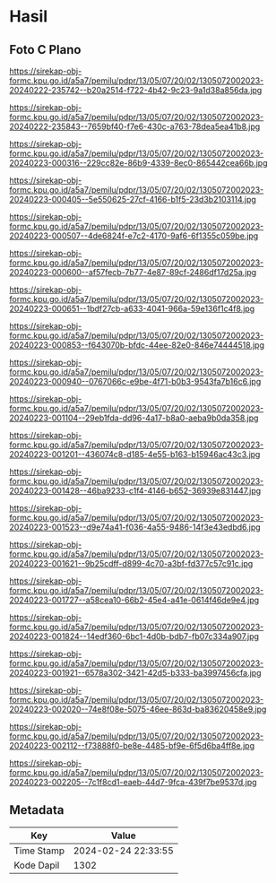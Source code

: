 # Hasil

## Foto C Plano

https://sirekap-obj-formc.kpu.go.id/a5a7/pemilu/pdpr/13/05/07/20/02/1305072002023-20240222-235742--b20a2514-f722-4b42-9c23-9a1d38a856da.jpg

https://sirekap-obj-formc.kpu.go.id/a5a7/pemilu/pdpr/13/05/07/20/02/1305072002023-20240222-235843--7659bf40-f7e6-430c-a763-78dea5ea41b8.jpg

https://sirekap-obj-formc.kpu.go.id/a5a7/pemilu/pdpr/13/05/07/20/02/1305072002023-20240223-000316--229cc82e-86b9-4339-8ec0-865442cea66b.jpg

https://sirekap-obj-formc.kpu.go.id/a5a7/pemilu/pdpr/13/05/07/20/02/1305072002023-20240223-000405--5e550625-27cf-4166-b1f5-23d3b2103114.jpg

https://sirekap-obj-formc.kpu.go.id/a5a7/pemilu/pdpr/13/05/07/20/02/1305072002023-20240223-000507--4de6824f-e7c2-4170-9af6-6f1355c059be.jpg

https://sirekap-obj-formc.kpu.go.id/a5a7/pemilu/pdpr/13/05/07/20/02/1305072002023-20240223-000600--af57fecb-7b77-4e87-89cf-2486df17d25a.jpg

https://sirekap-obj-formc.kpu.go.id/a5a7/pemilu/pdpr/13/05/07/20/02/1305072002023-20240223-000651--1bdf27cb-a633-4041-966a-59e136f1c4f8.jpg

https://sirekap-obj-formc.kpu.go.id/a5a7/pemilu/pdpr/13/05/07/20/02/1305072002023-20240223-000853--f643070b-bfdc-44ee-82e0-846e74444518.jpg

https://sirekap-obj-formc.kpu.go.id/a5a7/pemilu/pdpr/13/05/07/20/02/1305072002023-20240223-000940--0767066c-e9be-4f71-b0b3-9543fa7b16c6.jpg

https://sirekap-obj-formc.kpu.go.id/a5a7/pemilu/pdpr/13/05/07/20/02/1305072002023-20240223-001104--29eb1fda-dd96-4a17-b8a0-aeba9b0da358.jpg

https://sirekap-obj-formc.kpu.go.id/a5a7/pemilu/pdpr/13/05/07/20/02/1305072002023-20240223-001201--436074c8-d185-4e55-b163-b15946ac43c3.jpg

https://sirekap-obj-formc.kpu.go.id/a5a7/pemilu/pdpr/13/05/07/20/02/1305072002023-20240223-001428--46ba9233-c1f4-4146-b652-36939e831447.jpg

https://sirekap-obj-formc.kpu.go.id/a5a7/pemilu/pdpr/13/05/07/20/02/1305072002023-20240223-001523--d9e74a41-f036-4a55-9486-14f3e43edbd6.jpg

https://sirekap-obj-formc.kpu.go.id/a5a7/pemilu/pdpr/13/05/07/20/02/1305072002023-20240223-001621--9b25cdff-d899-4c70-a3bf-fd377c57c91c.jpg

https://sirekap-obj-formc.kpu.go.id/a5a7/pemilu/pdpr/13/05/07/20/02/1305072002023-20240223-001727--a58cea10-66b2-45e4-a41e-0614f46de9e4.jpg

https://sirekap-obj-formc.kpu.go.id/a5a7/pemilu/pdpr/13/05/07/20/02/1305072002023-20240223-001824--14edf360-6bc1-4d0b-bdb7-fb07c334a907.jpg

https://sirekap-obj-formc.kpu.go.id/a5a7/pemilu/pdpr/13/05/07/20/02/1305072002023-20240223-001921--6578a302-3421-42d5-b333-ba3997456cfa.jpg

https://sirekap-obj-formc.kpu.go.id/a5a7/pemilu/pdpr/13/05/07/20/02/1305072002023-20240223-002020--74e8f08e-5075-46ee-863d-ba83620458e9.jpg

https://sirekap-obj-formc.kpu.go.id/a5a7/pemilu/pdpr/13/05/07/20/02/1305072002023-20240223-002112--f73888f0-be8e-4485-bf9e-6f5d6ba4ff8e.jpg

https://sirekap-obj-formc.kpu.go.id/a5a7/pemilu/pdpr/13/05/07/20/02/1305072002023-20240223-002205--7c1f8cd1-eaeb-44d7-9fca-439f7be9537d.jpg


## Metadata

| Key        | Value               |
| ---------- | ------------------- |
| Time Stamp | 2024-02-24 22:33:55 |
| Kode Dapil | 1302                |



